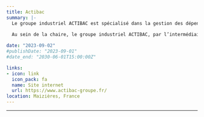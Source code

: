 ```yaml
---
title: Actibac
summary: |-
  Le groupe industriel ACTIBAC est spécialisé dans la gestion des dépendances vertes. Sa mission est d’assurer la sécurité des routes, d’aménager et de valoriser le territoire dans les meilleures conditions qualitatives, sociales et économiques. Ses actions s’expriment en France comme à l’international, au travers de solutions innovantes servies par des équipes de spécialistes engagés.
  
  Au sein de la chaire, le groupe industriel ACTIBAC, par l’intermédiaire des entreprise NOREMAT et ACCOPILOT, contribue au développement technologique permettant l’acquisition de données et aux études des filières de la bioéconomie en émergence ainsi qu’aux expérimentations sur le territoire.

date: "2023-09-02"
#publishDate: "2023-09-01"
#date_end: "2030-06-01T15:00:00Z"

links:
- icon: link
  icon_pack: fa
  name: Site internet
  url: https://www.actibac-groupe.fr/
location: Maizières, France
---
```


---



